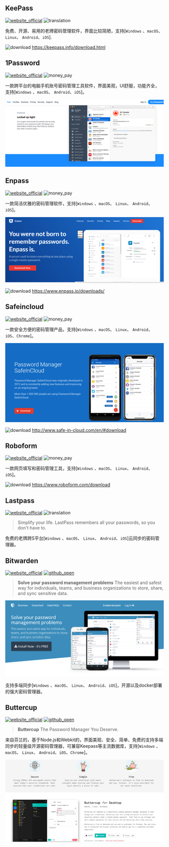 ## KeePass
[![website_official](https://gitbook07.oss-cn-hangzhou.aliyuncs.com/website_official.svg)](http://www.keepass.info/) ![translation](https://gitbook07.oss-cn-hangzhou.aliyuncs.com/translation.svg) 

免费、开源、易用的老牌密码管理软件，界面比较简陋，支持[`Windows` 、`macOS`、 `Linux`、 `Android`、`iOS`].

![download](https://gitbook07.oss-cn-hangzhou.aliyuncs.com/download.svg) https://keepass.info/download.html
## 1Password
[![website_official](https://gitbook07.oss-cn-hangzhou.aliyuncs.com/website_official.svg)](https://1password.com/) ![money_pay](https://gitbook07.oss-cn-hangzhou.aliyuncs.com/money_pay.svg)

一款跨平台的电脑手机账号密码管理工具软件，界面美观，UI舒服，功能齐全，支持[`Windows` 、`macOS`、 `Android`、`iOS`]。

![](../../.gitbook/assets/z-study-notes-password-1password.png)

## Enpass
[![website_official](https://gitbook07.oss-cn-hangzhou.aliyuncs.com/website_official.svg)](https://www.enpass.io/) ![money_pay](https://gitbook07.oss-cn-hangzhou.aliyuncs.com/money_pay.svg)

一款简洁优雅的密码管理软件，支持[`Windows` 、`macOS`、 `Linux`、 `Android`、`iOS`]。

![](../../.gitbook/assets/z-study-notes-password-enpass.png)

![download](https://gitbook07.oss-cn-hangzhou.aliyuncs.com/download.svg) https://www.enpass.io/downloads/

## Safeincloud
[![website_official](https://gitbook07.oss-cn-hangzhou.aliyuncs.com/website_official.svg)](http://www.safe-in-cloud.com/en/) ![money_pay](https://gitbook07.oss-cn-hangzhou.aliyuncs.com/money_pay.svg)

一款安全方便的密码管理产品，支持[`Windows` 、`macOS`、 `Linux`、 `Android`、`iOS`、`Chrome`]。

![](../../.gitbook/assets/z-study-notes-password-safeincloud.png)

![download](https://gitbook07.oss-cn-hangzhou.aliyuncs.com/download.svg) http://www.safe-in-cloud.com/en/#download

## Roboform
[![website_official](https://gitbook07.oss-cn-hangzhou.aliyuncs.com/website_official.svg)](https://www.roboform.com/) ![money_pay](https://gitbook07.oss-cn-hangzhou.aliyuncs.com/money_pay.svg)

一款网页填写和密码管理工具，支持[`Windows` 、`macOS`、 `Linux`、 `Android`、`iOS`]。

![download](https://gitbook07.oss-cn-hangzhou.aliyuncs.com/download.svg) https://www.roboform.com/download

## Lastpass
[![website_official](https://gitbook07.oss-cn-hangzhou.aliyuncs.com/website_official.svg)](https://www.lastpass.com/) ![translation](https://gitbook07.oss-cn-hangzhou.aliyuncs.com/translation.svg)

> Simplify your life.
LastPass remembers all your passwords, so you don't have to.

免费的老牌跨S平台[`Windows` 、`macOS`、 `Linux`、 `Android`、`iOS`]云同步的密码管理器。

## Bitwarden
[![website_official](https://gitbook07.oss-cn-hangzhou.aliyuncs.com/website_official.svg)](https://bitwarden.com/) [![github_open](https://gitbook07.oss-cn-hangzhou.aliyuncs.com/github_open.svg)](https://github.com/bitwarden)

> **Solve your password management problems**
The easiest and safest way for individuals, teams, and business organizations to store, share, and sync sensitive data.

![](../../.gitbook/assets/z-study-notes-password-bitwarden.png)

支持多端同步[`Windows` 、`macOS`、 `Linux`、 `Android`、`iOS`]，开源以及docker部署的强大密码管理器。

## Buttercup
[![website_official](https://gitbook07.oss-cn-hangzhou.aliyuncs.com/website_official.svg)](https://buttercup.pw/) [![github_open](https://gitbook07.oss-cn-hangzhou.aliyuncs.com/github_open.svg)](https://github.com/buttercup) 

> **Buttercup**
The Password Manager You Deserve.

来自芬兰的，基于Node.js和Webkit的，界面美观、安全、简单、免费的支持多端同步的轻量级开源密码管理器，可兼容Keepass等主流数据库，支持[`Windows` 、`macOS`、 `Linux`、 `Android`、`iOS`、`Chrome`]。

![](../../.gitbook/assets/z-study-notes-password-buttercup.png)
